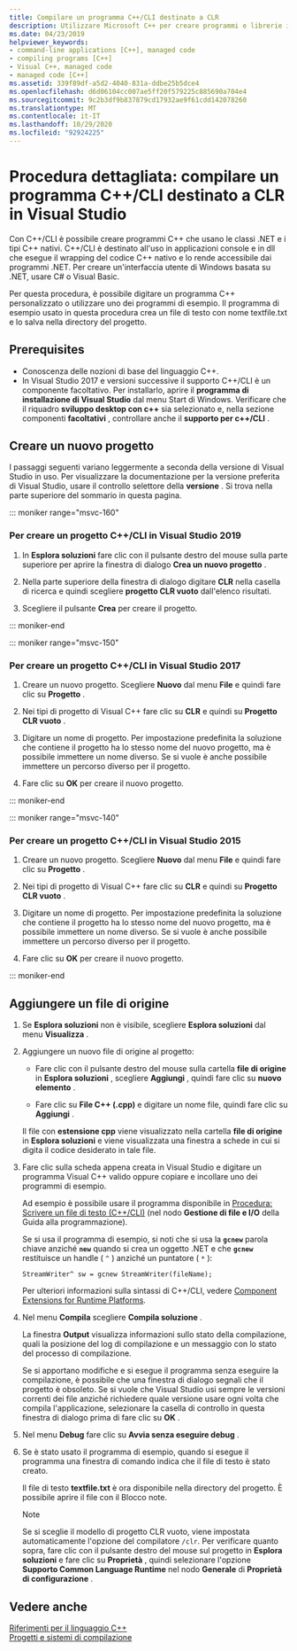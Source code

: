 ```yaml
---
title: Compilare un programma C++/CLI destinato a CLR
description: Utilizzare Microsoft C++ per creare programmi e librerie in grado di connettere il codice C++ nativo e i programmi .NET.
ms.date: 04/23/2019
helpviewer_keywords:
- command-line applications [C++], managed code
- compiling programs [C++]
- Visual C++, managed code
- managed code [C++]
ms.assetid: 339f89df-a5d2-4040-831a-ddbe25b5dce4
ms.openlocfilehash: d6d06104cc007ae5ff20f579225c885690a704e4
ms.sourcegitcommit: 9c2b3df9b837879cd17932ae9f61cdd142078260
ms.translationtype: MT
ms.contentlocale: it-IT
ms.lasthandoff: 10/29/2020
ms.locfileid: "92924225"
---
```

# <a name="walkthrough-compile-a-ccli-program-that-targets-the-clr-in-visual-studio"></a>Procedura dettagliata: compilare un programma C++/CLI destinato a CLR in Visual Studio

Con C++/CLI è possibile creare programmi C++ che usano le classi .NET e i tipi C++ nativi. C++/CLI è destinato all'uso in applicazioni console e in dll che esegue il wrapping del codice C++ nativo e lo rende accessibile dai programmi .NET. Per creare un'interfaccia utente di Windows basata su .NET, usare C# o Visual Basic.

Per questa procedura, è possibile digitare un programma C++ personalizzato o utilizzare uno dei programmi di esempio. Il programma di esempio usato in questa procedura crea un file di testo con nome textfile.txt e lo salva nella directory del progetto.

## <a name="prerequisites"></a>Prerequisites

- Conoscenza delle nozioni di base del linguaggio C++.
- In Visual Studio 2017 e versioni successive il supporto C++/CLI è un componente facoltativo. Per installarlo, aprire il **programma di installazione di Visual Studio** dal menu Start di Windows. Verificare che il riquadro **sviluppo desktop con c++** sia selezionato e, nella sezione componenti **facoltativi** , controllare anche il **supporto per c++/CLI** .

## <a name="create-a-new-project"></a>Creare un nuovo progetto

I passaggi seguenti variano leggermente a seconda della versione di Visual Studio in uso. Per visualizzare la documentazione per la versione preferita di Visual Studio, usare il controllo selettore della **versione** . Si trova nella parte superiore del sommario in questa pagina.

::: moniker range="msvc-160"

### <a name="to-create-a-ccli-project-in-visual-studio-2019"></a>Per creare un progetto C++/CLI in Visual Studio 2019

1. In **Esplora soluzioni** fare clic con il pulsante destro del mouse sulla parte superiore per aprire la finestra di dialogo **Crea un nuovo progetto** .

1. Nella parte superiore della finestra di dialogo digitare **CLR** nella casella di ricerca e quindi scegliere **progetto CLR vuoto** dall'elenco risultati.

1. Scegliere il pulsante **Crea** per creare il progetto.

::: moniker-end

::: moniker range="msvc-150"

### <a name="to-create-a-ccli-project-in-visual-studio-2017"></a>Per creare un progetto C++/CLI in Visual Studio 2017

1. Creare un nuovo progetto. Scegliere **Nuovo** dal menu **File** e quindi fare clic su **Progetto** .

1. Nei tipi di progetto di Visual C++ fare clic su **CLR** e quindi su **Progetto CLR vuoto** .

1. Digitare un nome di progetto. Per impostazione predefinita la soluzione che contiene il progetto ha lo stesso nome del nuovo progetto, ma è possibile immettere un nome diverso. Se si vuole è anche possibile immettere un percorso diverso per il progetto.

1. Fare clic su **OK** per creare il nuovo progetto.

::: moniker-end

::: moniker range="msvc-140"

### <a name="to-create-a-ccli-project-in-visual-studio-2015"></a>Per creare un progetto C++/CLI in Visual Studio 2015

1. Creare un nuovo progetto. Scegliere **Nuovo** dal menu **File** e quindi fare clic su **Progetto** .

1. Nei tipi di progetto di Visual C++ fare clic su **CLR** e quindi su **Progetto CLR vuoto** .

1. Digitare un nome di progetto. Per impostazione predefinita la soluzione che contiene il progetto ha lo stesso nome del nuovo progetto, ma è possibile immettere un nome diverso. Se si vuole è anche possibile immettere un percorso diverso per il progetto.

1. Fare clic su **OK** per creare il nuovo progetto.

::: moniker-end

## <a name="add-a-source-file"></a>Aggiungere un file di origine

1. Se **Esplora soluzioni** non è visibile, scegliere **Esplora soluzioni** dal menu **Visualizza** .

1. Aggiungere un nuovo file di origine al progetto:

   - Fare clic con il pulsante destro del mouse sulla cartella **file di origine** in **Esplora soluzioni** , scegliere **Aggiungi** , quindi fare clic su **nuovo elemento** .

   - Fare clic su **File C++ (.cpp)** e digitare un nome file, quindi fare clic su **Aggiungi** .

   Il file con **estensione cpp** viene visualizzato nella cartella **file di origine** in **Esplora soluzioni** e viene visualizzata una finestra a schede in cui si digita il codice desiderato in tale file.

1. Fare clic sulla scheda appena creata in Visual Studio e digitare un programma Visual C++ valido oppure copiare e incollare uno dei programmi di esempio.

   Ad esempio è possibile usare il programma disponibile in [Procedura: Scrivere un file di testo (C++/CLI)](./file-handling-and-i-o-cpp-cli.md#write_text) (nel nodo **Gestione di file e I/O** della Guida alla programmazione).

   Se si usa il programma di esempio, si noti che si usa la **`gcnew`** parola chiave anziché **`new`** quando si crea un oggetto .NET e che **`gcnew`** restituisce un handle ( `^` ) anziché un puntatore ( `*` ):

   `StreamWriter^ sw = gcnew StreamWriter(fileName);`

   Per ulteriori informazioni sulla sintassi di C++/CLI, vedere [Component Extensions for Runtime Platforms](../extensions/component-extensions-for-runtime-platforms.md).

1. Nel menu **Compila** scegliere **Compila soluzione** .

   La finestra **Output** visualizza informazioni sullo stato della compilazione, quali la posizione del log di compilazione e un messaggio con lo stato del processo di compilazione.

   Se si apportano modifiche e si esegue il programma senza eseguire la compilazione, è possibile che una finestra di dialogo segnali che il progetto è obsoleto. Se si vuole che Visual Studio usi sempre le versioni correnti dei file anziché richiedere quale versione usare ogni volta che compila l'applicazione, selezionare la casella di controllo in questa finestra di dialogo prima di fare clic su **OK** .

1. Nel menu **Debug** fare clic su **Avvia senza eseguire debug** .

1. Se è stato usato il programma di esempio, quando si esegue il programma una finestra di comando indica che il file di testo è stato creato.

   Il file di testo **textfile.txt** è ora disponibile nella directory del progetto. È possibile aprire il file con il Blocco note.

   > [!NOTE]
   > Se si sceglie il modello di progetto CLR vuoto, viene impostata automaticamente l'opzione del compilatore `/clr`. Per verificare quanto sopra, fare clic con il pulsante destro del mouse sul progetto in **Esplora soluzioni** e fare clic su **Proprietà** , quindi selezionare l'opzione **Supporto Common Language Runtime** nel nodo **Generale** di **Proprietà di configurazione** .

## <a name="see-also"></a>Vedere anche

[Riferimenti per il linguaggio C++](../cpp/cpp-language-reference.md)<br/>
[Progetti e sistemi di compilazione](../build/projects-and-build-systems-cpp.md)<br/>
